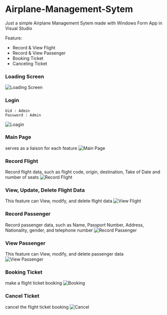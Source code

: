 # Airplane-Management-Sytem
Just a simple Airplane Management Sytem made with Windows Form App in Visual Studio

Feature:
- Record & View Flight
- Record & View Passenger
- Booking Ticket
- Canceling Ticket

### Loading Screen
![Loading Screen](https://github.com/Misdinar/Airplane-Management-Sytem/blob/main/img/loading.PNG?raw=true)

### Login
```
Uid : Admin
Password : Admin
```
![Loagin](https://github.com/Misdinar/Airplane-Management-Sytem/blob/main/img/login.PNG?raw=true)

### Main Page
serves as a liaison for each feature
![Main Page](https://github.com/Misdinar/Airplane-Management-Sytem/blob/main/img/main.PNG?raw=true)

### Record Flight
Record flight data, such as flight code, origin, destination, Take of Date and number of seats
![Record Flight](https://github.com/Misdinar/Airplane-Management-Sytem/blob/main/img/record_flight.PNG?raw=true)

### View, Update, Delete Flight Data
This feature can View, modify, and delete flight data
![View Flight](https://github.com/Misdinar/Airplane-Management-Sytem/blob/main/img/view_flight.PNG?raw=true)

### Record Passenger
Record passenger data, such as Name, Passport Number, Address, Nationality, gender, and telephone number
![Record Passenger](https://github.com/Misdinar/Airplane-Management-Sytem/blob/main/img/record_psngr.PNG?raw=true)

### View Passenger
This feature can View, modify, and delete passenger data
![View Passenger](https://github.com/Misdinar/Airplane-Management-Sytem/blob/main/img/view_psngr.PNG?raw=true)

### Booking Ticket
make a flight ticket booking
![Booking](https://github.com/Misdinar/Airplane-Management-Sytem/blob/main/img/booking.PNG?raw=true)

### Cancel Ticket
cancel the flight ticket booking
![Cancel](https://github.com/Misdinar/Airplane-Management-Sytem/blob/main/img/cancel.PNG?raw=true)

